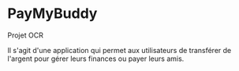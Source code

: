 # PayMyBuddy
Projet OCR

Il s'agit d'une application qui permet aux utilisateurs de transférer de l'argent pour gérer leurs finances ou payer leurs amis.
